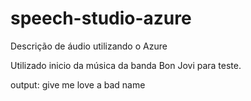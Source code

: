 # speech-studio-azure
Descrição de áudio utilizando o Azure

Utilizado inicio da música da banda Bon Jovi para teste.

output: 
give me love a bad name
